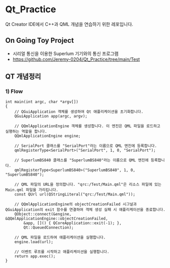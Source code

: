 # Qt_Practice
 Qt Creator IDE에서 C++과 QML 개념을 연습하기 위한 레포입니다.

## On Going Toy Project
- 시리얼 통신을 이용한 Superlum 기기와의 통신 프로그램
- https://github.com/Jeremy-0204/Qt_Practice/tree/main/Test

## QT 개념정리
### 1) Flow
```
int main(int argc, char *argv[])
{
    // QGuiApplication 객체를 생성하여 Qt 애플리케이션을 초기화합니다.
    QGuiApplication app(argc, argv);

    // QQmlApplicationEngine 객체를 생성합니다. 이 엔진은 QML 파일을 로드하고 실행하는 역할을 합니다.
    QQmlApplicationEngine engine;

    // SerialPort 클래스를 "SerialPort"라는 이름으로 QML 엔진에 등록합니다.
    qmlRegisterType<SerialPort>("SerialPort", 1, 0, "SerialPort");

    // SuperlumBS840 클래스를 "SuperlumBS840"라는 이름으로 QML 엔진에 등록합니다.
    qmlRegisterType<SuperlumBS840>("SuperlumBS840", 1, 0, "SuperlumBS840");

    // QML 파일의 URL을 정의합니다. "qrc:/Test/Main.qml"은 리소스 파일에 있는 Main.qml 파일을 가리킵니다.
    const QUrl url(QStringLiteral("qrc:/Test/Main.qml"));

    // QQmlApplicationEngine의 objectCreationFailed 시그널과 QGuiApplication의 exit 함수를 연결하여 객체 생성 실패 시 애플리케이션을 종료합니다.
    QObject::connect(&engine, &QQmlApplicationEngine::objectCreationFailed,
        &app, []() { QCoreApplication::exit(-1); },
        Qt::QueuedConnection);

    // QML 파일을 로드하여 애플리케이션을 실행합니다.
    engine.load(url);

    // 이벤트 루프를 시작하고 애플리케이션을 실행합니다.
    return app.exec();
}
```